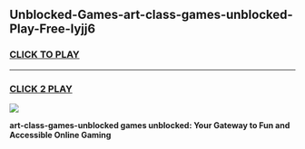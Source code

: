 
## Unblocked-Games-art-class-games-unblocked-Play-Free-lyjj6
<h3>
<a href="https://premium76.site?title=art-class-games-unblocked&ref=18A1">CLICK TO PLAY</a></h3>
<hr>

<h3>
<a href="https://premium76.site?title=art-class-games-unblocked&ref=18A1">CLICK 2 PLAY</a>
  
</h3>

<a href="https://premium76.site?title=art-class-games-unblocked&ref=18A1"><img src="https://clearcache.store/games.png"></a>


**art-class-games-unblocked games unblocked: Your Gateway to Fun and Accessible Online Gaming**
